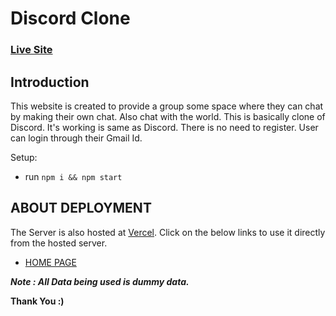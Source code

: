 # Discord Clone

### [Live Site](https://discord-rho.vercel.app/)

## Introduction

This website is created to provide a group some space where they can chat by making their own chat. Also chat with the world. This is basically clone of Discord. It's working is same as Discord. There is no need to register. User can login through their Gmail Id.

Setup:

-   run `npm i && npm start`

## ABOUT DEPLOYMENT

The Server is also hosted at [Vercel](https://vercel.com/dashboard). Click on the below links to use it directly from the hosted server.

-   [HOME PAGE](https://discord-rho.vercel.app/)

**_Note : All Data being used is dummy data._**

**Thank You :)**
